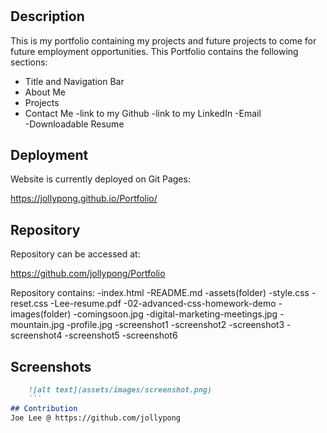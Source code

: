 # <Responsive-Portfolio>

## Description
This is my portfolio containing my projects and future projects to come for future employment opportunities. This Portfolio contains the following sections: 

- Title and Navigation Bar
- About Me
- Projects 
- Contact Me 
    -link to my Github
    -link to my LinkedIn
    -Email  
    -Downloadable Resume 

## Deployment
Website is currently deployed on Git Pages: 

https://jollypong.github.io/Portfolio/

## Repository
Repository can be accessed at: 

https://github.com/jollypong/Portfolio

Repository contains: 
-index.html
-README.md 
-assets(folder)
    -style.css
    -reset.css
    -Lee-resume.pdf
    -02-advanced-css-homework-demo
    -images(folder)
        -comingsoon.jpg
        -digital-marketing-meetings.jpg
        -mountain.jpg 
        -profile.jpg
        -screenshot1
        -screenshot2
        -screenshot3
        -screenshot4
        -screenshot5
        -screenshot6
## Screenshots
```md
    ![alt text](assets/images/screenshot.png)
    ```
## Contribution
Joe Lee @ https://github.com/jollypong